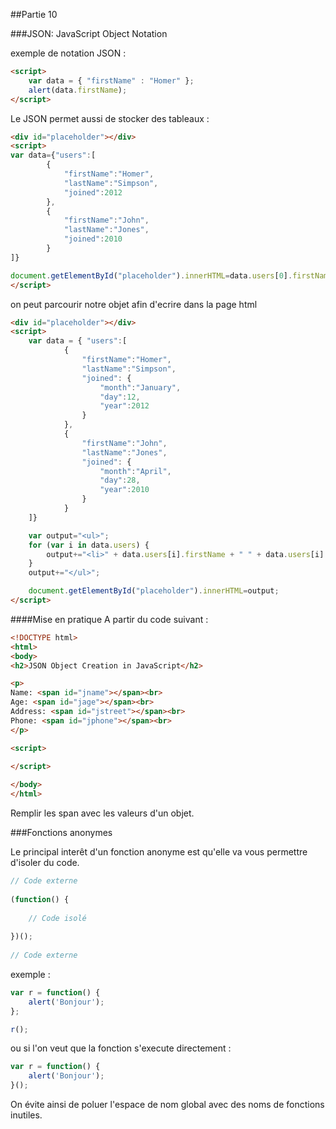 ##Partie 10

###JSON: JavaScript Object Notation

exemple de notation JSON :

```html
<script>
    var data = { "firstName" : "Homer" };
    alert(data.firstName);
</script>
```

Le JSON permet aussi de stocker des tableaux :

```html
<div id="placeholder"></div>
<script>
var data={"users":[
        {
            "firstName":"Homer",
            "lastName":"Simpson",
            "joined":2012
        },
        {
            "firstName":"John",
            "lastName":"Jones",
            "joined":2010
        }
]}

document.getElementById("placeholder").innerHTML=data.users[0].firstName + " " + data.users[0].lastName+" "+ data.users[0].joined;
</script>
```

on peut parcourir notre objet afin d'ecrire dans la page html

```html
<div id="placeholder"></div>
<script>
    var data = { "users":[
            {
                "firstName":"Homer",
                "lastName":"Simpson",
                "joined": {
                    "month":"January",
                    "day":12,
                    "year":2012
                }
            },
            {
                "firstName":"John",
                "lastName":"Jones",
                "joined": {
                    "month":"April",
                    "day":28,
                    "year":2010
                }
            }
    ]}

    var output="<ul>";
    for (var i in data.users) {
        output+="<li>" + data.users[i].firstName + " " + data.users[i].lastName + "--" + data.users[i].joined.month+"</li>";
    }
    output+="</ul>";

    document.getElementById("placeholder").innerHTML=output;
</script>
```


####Mise en pratique
A partir du code suivant :
```html
<!DOCTYPE html>
<html>
<body>
<h2>JSON Object Creation in JavaScript</h2>

<p>
Name: <span id="jname"></span><br>  
Age: <span id="jage"></span><br> 
Address: <span id="jstreet"></span><br> 
Phone: <span id="jphone"></span><br> 
</p>  

<script>
 
</script>

</body>
</html>
```

Remplir les span avec les valeurs d'un objet.

###Fonctions anonymes

Le principal interêt d'un fonction anonyme est qu'elle va vous permettre d'isoler du code.

```javascript
// Code externe
 
(function() {
 
    // Code isolé
 
})();
 
// Code externe
```

exemple :

```javascript
var r = function() { 
    alert('Bonjour'); 
};

r();
```
ou si l'on veut que la fonction s'execute directement :

```javascript
var r = function() { 
    alert('Bonjour'); 
}();
```

On évite ainsi de poluer l'espace de nom global avec des noms de fonctions inutiles.

